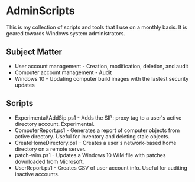 # AdminScripts
This is my collection of scripts and tools that I use on a monthly basis.  It is geared towards Windows system administrators.

## Subject Matter
* User account management - Creation, modification, deletion, and audit
* Computer account management - Audit
* Windows 10 - Updating computer build images with the lastest security updates

## Scripts
* Experimental\AddSip.ps1 - Adds the SIP: proxy tag to a user's active directory account.  Experimental.
* ComputerReport.ps1 - Generates a report of computer objects from active directory.  Useful for inventory and deleting stale objects.
* CreateHomeDirectory.ps1 - Creates a user's network-based home directory on a remote server.
* patch-wim.ps1 - Updates a Windows 10 WIM file with patches downloaded from Microsoft.
* UserReport.ps1 - Creates CSV of user account info.  Useful for auditing inactive accounts.
